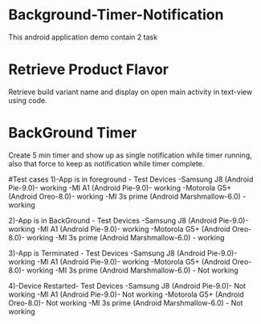 # Background-Timer-Notification
This android application demo contain 2 task

# Retrieve Product Flavor
Retrieve build variant name and display on open main activity in text-view using code.

# BackGround Timer
Create 5 min timer and show up as single notification while timer running,
also that force to keep as notification while timer complete.

#Test cases
1)-App is in foreground -
	Test Devices
	-Samsung J8 (Android Pie-9.0)- working
	-MI A1 (Android Pie-9.0)- working
	-Motorola G5+ (Android Oreo-8.0)- working
	-MI 3s prime (Android Marshmallow-6.0) - working
	
2)-App is in BackGround -
	Test Devices
	-Samsung J8 (Android Pie-9.0)- working
	-MI A1 (Android Pie-9.0)- working
	-Motorola G5+ (Android Oreo-8.0)- working
	-MI 3s prime (Android Marshmallow-6.0) - working
	
3)-App is Terminated -
	Test Devices
	-Samsung J8 (Android Pie-9.0)- working
	-MI A1 (Android Pie-9.0)- working
	-Motorola G5+ (Android Oreo-8.0)- working
	-MI 3s prime (Android Marshmallow-6.0) - Not working	
	
4)-Device Restarted-
	Test Devices
	-Samsung J8 (Android Pie-9.0)- Not working 
	-MI A1 (Android Pie-9.0)- Not working 
	-Motorola G5+ (Android Oreo-8.0)- Not working 
	-MI 3s prime (Android Marshmallow-6.0) - Not working 
